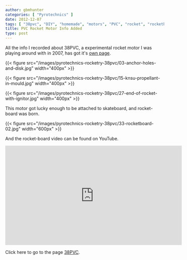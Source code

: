 ```yaml
---
author: gbmhunter
categories: [ "Pyrotechnics" ] 
date: 2012-12-07
tags: [ "38pvc", "DIY", "homemade", "motors", "PVC", "rocket", "rocketboard", "skateboard" ]
title: PVC Rocket Motor Info Added
type: post
---
```


All the info I recorded about 38PVC, a experimental rocket motor I was playing around with in 2007, has got it's [own page](/pyrotechnics/rocketry/projects/38pvc).

{{< figure src="/images/pyrotechnics-rocketry-38pvc/03-anchor-holes-and-disk.jpg" width="400px" >}}

{{< figure src="/images/pyrotechnics-rocketry-38pvc/15-knsu-propellant-in-mould.jpg" width="400px" >}}

{{< figure src="/images/pyrotechnics-rocketry-38pvc/27-end-of-rocket-with-ignitor.jpg" width="400px" >}}

This motor got lucky enough to be attached to skateboard, and rocket-board was born.

{{< figure src="/images/pyrotechnics-rocketry-38pvc/33-rocketboard-02.jpg" width="600px" >}}

And the rocket-board video can be found on YouTube.

<iframe width="560" height="315" src="https://www.youtube.com/embed/SPJvFzGbNCA" frameborder="0" allow="accelerometer; autoplay; encrypted-media; gyroscope; picture-in-picture" allowfullscreen></iframe>

Click here to go to the page [38PVC](/pyrotechnics/rocketry/projects/38pvc).
